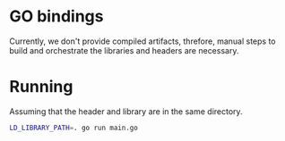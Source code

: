 # GO bindings

Currently, we don't provide compiled artifacts, threfore, manual steps to build and orchestrate the libraries and headers are necessary.

# Running

Assuming that the header and library are in the same directory.

```bash
LD_LIBRARY_PATH=. go run main.go
```
